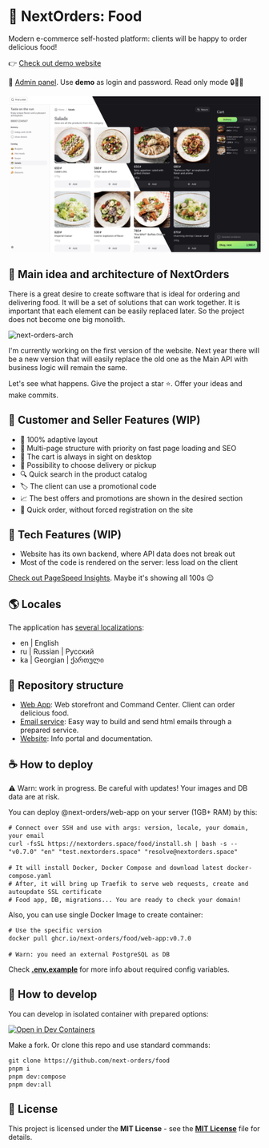 # 🍔 NextOrders: Food
Modern e-commerce self-hosted platform: clients will be happy to order delicious food!

👉 [Check out demo website](https://demo.nextorders.space/)

🎯 [Admin panel](https://demo.nextorders.space/command-center). Use **demo** as login and password. Read only mode 🔒👮‍♂️

![main-screen-desktop](https://github.com/next-orders/food/blob/main/.github/media/main-screen-desktop.jpg?raw=true)

## 🍕 Main idea and architecture of NextOrders

There is a great desire to create software that is ideal for ordering and delivering food.
It will be a set of solutions that can work together. It is important that each element can be easily replaced later.
So the project does not become one big monolith.

![next-orders-arch](https://github.com/next-orders/food/blob/main/.github/media/next-orders-arch.png?raw=true)

I'm currently working on the first version of the website. Next year there will be a new version that will easily replace the old one as the Main API with business logic will remain the same.

Let's see what happens. Give the project a star ⭐. Offer your ideas and make commits.

## 🍣 Customer and Seller Features (WIP)

- 📱 100% adaptive layout
- 🤹 Multi-page structure with priority on fast page loading and SEO
- 🛒 The cart is always in sight on desktop
- 🚚 Possibility to choose delivery or pickup
- 🔍 Quick search in the product catalog
- 🏷️ The client can use a promotional code
- 📈 The best offers and promotions are shown in the desired section
- 🏁 Quick order, without forced registration on the site

## 🥪 Tech Features (WIP)

- Website has its own backend, where API data does not break out
- Most of the code is rendered on the server: less load on the client

[Check out PageSpeed Insights](https://pagespeed.web.dev/analysis?url=https%3A%2F%2Fdemo.nextorders.space%2F). Maybe it's showing all 100s 😉

## 🌎 Locales

The application has [several localizations](https://github.com/next-orders/food/tree/main/apps/web-app/i18n/locales):

- en | English
- ru | Russian | Русский
- ka | Georgian | ქართული

## 🥒 Repository structure

- [Web App](https://github.com/next-orders/food/tree/main/apps/web-app): Web storefront and Command Center. Client can order delicious food.
- [Email service](https://github.com/next-orders/food/tree/main/apps/email): Easy way to build and send html emails through a prepared service.
- [Website](https://github.com/next-orders/food/tree/main/apps/website): Info portal and documentation.

## ☕ How to deploy

⚠️ Warn: work in progress. Be careful with updates! Your images and DB data are at risk.

You can deploy @next-orders/web-app on your server (1GB+ RAM) by this:

```shell
# Connect over SSH and use with args: version, locale, your domain, your email
curl -fsSL https://nextorders.space/food/install.sh | bash -s -- "v0.7.0" "en" "test.nextorders.space" "resolve@nextorders.space"

# It will install Docker, Docker Compose and download latest docker-compose.yaml
# After, it will bring up Traefik to serve web requests, create and autoupdate SSL certificate
# Food app, DB, migrations... You are ready to check your domain!
```

Also, you can use single Docker Image to create container:

```shell
# Use the specific version
docker pull ghcr.io/next-orders/food/web-app:v0.7.0

# Warn: you need an external PostgreSQL as DB
```

Check [**.env.example**](https://github.com/next-orders/food/tree/main/apps/web-app/.env.example) for more info about required config variables.

## 🍿 How to develop

You can develop in isolated container with prepared options:

[![Open in Dev Containers](https://img.shields.io/static/v1?label=Dev%20Containers&message=Open&color=blue&logo=visualstudiocode)](https://vscode.dev/redirect?url=vscode://ms-vscode-remote.remote-containers/cloneInVolume?url=https://github.com/next-orders/food)

Make a fork. Or clone this repo and use standard commands:

```shell
git clone https://github.com/next-orders/food
pnpm i
pnpm dev:compose
pnpm dev:all
```

## 🍰 License

This project is licensed under the **MIT License** - see the [**MIT License**](https://github.com/next-orders/food/blob/main/LICENSE) file for details.
